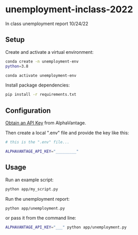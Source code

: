 # unemployment-inclass-2022
In class unemployment report 10/24/22


## Setup

Create and activate a virtual environment:

```sh 
conda create -n unemployment-env
python=3.8

conda activate unemployment-env
```

Install package dependencies:
```sh
pip install -r requirements.txt
```

## Configuration


[Obtain an API Key](https://www.alphavantage.co/support/#api-key) from AlphaVantage.

Then create a local ".env" file and provide the key like this:

```sh
# this is the ".env" file...

ALPHAVANTAGE_API_KEY="_________"
```

## Usage

Run an example script:

```sh
python app/my_script.py
```

Run the unemployment report:
```sh
python app/unemployment.py
```

or pass it from the command line:
```sh
ALPHAVANTAGE_API_KEY="___" python app/unemployment.py
```

